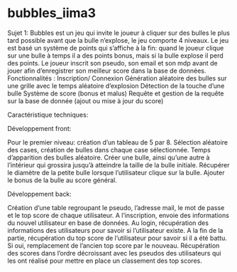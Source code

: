 # bubbles_iima3

Sujet 1: Bubbles est un jeu qui invite le joueur à cliquer sur des bulles le plus tard possible avant que la bulle n’explose, le jeu comporte 4 niveaux.
Le jeu est basé un système de points qui s’affiche à la fin: quand le joueur clique sur une bulle à temps il a des points bonus, mais si la bulle explose il perd des points.
Le joueur inscrit son pseudo, son email et son mdp avant de jouer afin d’enregistrer son meilleur score dans la base de données.
Fonctionnalités : 
Inscription/ Connexion
Génération aléatoire des bulles sur une grille avec le temps aléatoire d’explosion
Détection de la touche d’une bulle 
Système de score (bonus et malus)
Requête et gestion de la requête sur la base de donnée (ajout ou mise à jour du score)


Caractéristique techniques:

Développement front:

Pour le premier niveau: création d’un tableau de 5 par 8.
Sélection aléatoire des cases, création de bulles dans chaque case sélectionnée.
Temps d’apparition des bulles aléatoire.
Créer une bulle, ainsi qu’une autre à l’intérieur qui grossira jusqu’à atteindre la taille de la bulle initiale.
Récupérer le diamètre de la petite bulle lorsque l’utilisateur clique sur la bulle.
Ajouter le bonus de la bulle au score général.


Développement back:

Création d’une table regroupant le pseudo, l’adresse mail, le mot de passe et le top score de chaque utilisateur.
A l’inscription, envoie des informations du nouvel utilisateur en base de données.
Au login, récupération des informations des utilisateurs pour savoir si l’utilisateur existe.
A la fin de la partie, récupération du top score de l’utilisateur pour savoir si il a été battu. Si oui, remplacement de l’ancien top score par le nouveau.
Récupération des scores dans l’ordre décroissant avec les pseudos des utilisateurs qui les ont réalisé pour mettre en place un classement des top scores.

